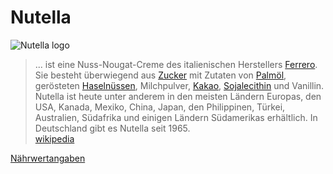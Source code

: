 # Nutella

![Nutella logo](https://upload.wikimedia.org/wikipedia/commons/8/8a/Logo_Nutella.svg)

> ... ist eine Nuss-Nougat-Creme des italienischen Herstellers [Ferrero](konzerne/ferrero.md). Sie besteht überwiegend aus [Zucker](nahrung/zucker.md) mit Zutaten von [Palmöl](nahrung/palmoel.md), gerösteten [Haselnüssen](nahrung/haselnuss.md), Milchpulver, [Kakao](nahrung/kakao.md), [Sojalecithin](nahrung/sojalecithin.md) und Vanillin. Nutella ist heute unter anderem in den meisten Ländern Europas, den USA, Kanada, Mexiko, China, Japan, den Philippinen, Türkei, Australien, Südafrika und einigen Ländern Südamerikas erhältlich. In Deutschland gibt es Nutella seit 1965.  
[wikipedia](https://de.wikipedia.org/wiki/Nutella)


[Nährwertangaben](https://www.nutella.com/de/de/naehrwertangaben)
